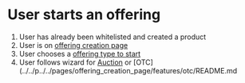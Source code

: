 # User starts an offering

1. User has already been whitelisted and created a product
2. User is on [offering creation page](../../pages/offering_creation_page/README.md)
3. User chooses a [offering type to start](../../pages/offering_creation_page/features/offering_type.md)
4. User follows wizard for [Auction](../../pages/offering_creation_page/features/auction/README.md) or [OTC](../../p../../pages/offering_creation_page/features/otc/README.md
